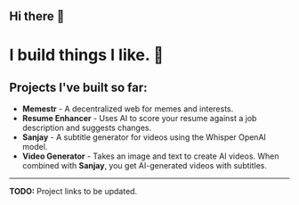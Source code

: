 ## Hi there 👋


# I build things I like. 🎯

## Projects I've built so far:

- **Memestr** - A decentralized web for memes and interests.
- **Resume Enhancer** - Uses AI to score your resume against a job description and suggests changes.
- **Sanjay** - A subtitle generator for videos using the Whisper OpenAI model.
- **Video Generator** - Takes an image and text to create AI videos. When combined with **Sanjay**, you get AI-generated videos with subtitles.

---

**TODO:** Project links to be updated.
